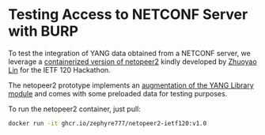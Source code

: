 # Testing Access to NETCONF Server with BURP

To test the integration of YANG data obtained from a NETCONF server, we leverage a [containerized version of netopeer2](https://github.com/Zephyre777/draft-lincla-netconf-yang-library-augmentation/pkgs/container/netopeer2-ietf120) kindly developed by [Zhuoyao Lin](https://github.com/Zephyre777) for the IETF 120 Hackathon.

The netopeer2 prototype implements an [augmentation of the YANG Library module](https://github.com/Zephyre777/draft-lincla-netconf-yang-library-augmentation/pkgs/container/netopeer2-ietf120) and comes with some preloaded data for testing purposes.

To run the netopeer2 container, just pull:
```bash
docker run -it ghcr.io/zephyre777/netopeer2-ietf120:v1.0
```

